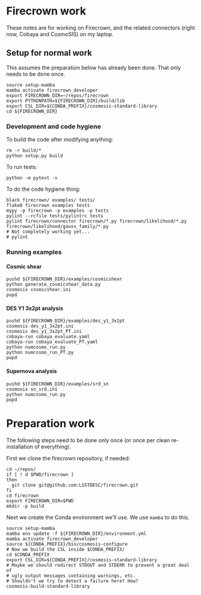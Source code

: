 # Firecrown work

These notes are for working on Firecrown, and the related connectors
(right now, Cobaya and CosmoSIS)
on my laptop.

## Setup for normal work

This assumes the preparation below has already been done.
That only needs to be done once.

    source setup-mamba
    mamba activate firecrown_developer
    export FIRECROWN_DIR=~/repos/firecrown
    export PYTHONPATH=${FIRECROWN_DIR}/build/lib
    export CSL_DIR=${CONDA_PREFIX}/cosmosis-standard-library
    cd ${FIRECROWN_DIR}

### Development and code hygiene

To build the code after modifying anything:

    rm -r build/*
    python setup.py build

To run tests:

    python -m pytest -v

To do the code hygiene thing:

    black firecrown/ examples/ tests/
    flake8 firecrown examples tests
    mypy -p firecrown -p examples -p tests
    pylint --rcfile tests/pylintrc tests
    pylint firecrown/connector firecrown/*.py firecrown/likelihood/*.py firecrown/likelihood/gauss_family/*.py
    # Not completely working yet...
    # pylint

### Running examples

#### Cosmic shear

    pushd ${FIRECROWN_DIR}/examples/cosmicshear
    python generate_cosmicshear_data.py
    cosmosis cosmicshear.ini
    popd

#### DES Y1 3x2pt analysis

    pushd ${FIRECROWN_DIR}/examples/des_y1_3x2pt
    cosmosis des_y1_3x2pt.ini
    cosmosis des_y1_3x2pt_PT.ini
    cobaya-run cobaya_evaluate.yaml
    cobaya-run cobaya_evaluate_PT.yaml
    python numcosmo_run.py
    python numcosmo_run_PT.py
    popd

#### Supernova analysis

    pushd ${FIRECROWN_DIR}/examples/srd_sn
    cosmosis sn_srd.ini
    python numcosmo_run.py
    popd

# Preparation work

The following steps need to be done only once (or once per clean re-installation of everything).

First we clone the firecrown repository, if needed:

    cd ~/repos/
    if [ ! d $PWD/firecrown ]
    then
      git clone git@github.com:LSSTDESC/firecrown.git
    fi
    cd firecrown
    export FIRECROWN_DIR=$PWD
    mkdir -p build

Next we create the Conda environment we'll use.
We use `mamba` to do this.

    source setup-mamba
    mamba env update -f ${FIRECROWN_DIR}/environment.yml
    mamba activate firecrown_developer
    source ${CONDA_PREFIX}/bin/cosmosis-configure
    # Now we build the CSL inside $CONDA_PREFIX/
    cd $CONDA_PREFIX
    export CSL_DIR=${CONDA_PREFIX}/cosmosis-standard-library
    # Maybe we should redirect STDOUT and STDERR to prevent a great deal of
    # ugly output messages containing warnings, etc.
    # Shouldn't we try to detect a failure here? How?
    cosmosis-build-standard-library


